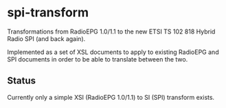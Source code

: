 # spi-transform
Transformations from RadioEPG 1.0/1.1 to the new ETSI TS 102 818 Hybrid Radio SPI (and back again).

Implemented as a set of XSL documents to apply to existing RadioEPG and SPI documents in order to be able to translate between the two. 

## Status

Currently only a simple XSI (RadioEPG 1.0/1.1) to SI (SPI) transform exists.
